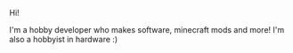 Hi!

I'm a hobby developer who makes software, minecraft mods and more!
I'm also a hobbyist in hardware :) 
